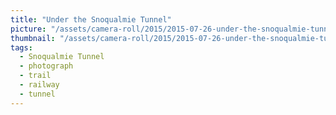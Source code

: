 ```yaml
---
title: "Under the Snoqualmie Tunnel"
picture: "/assets/camera-roll/2015/2015-07-26-under-the-snoqualmie-tunnel/20150726_220052800_iOS.jpg"
thumbnail: "/assets/camera-roll/2015/2015-07-26-under-the-snoqualmie-tunnel/20150726_220052800_iOS-thumbnail.jpg"
tags:
  - Snoqualmie Tunnel
  - photograph
  - trail
  - railway
  - tunnel
---
```

